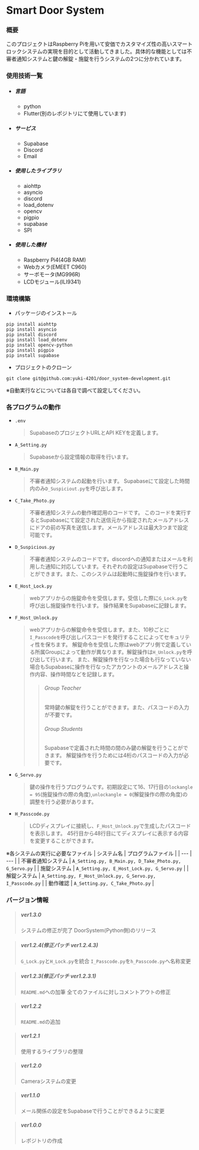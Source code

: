 # Smart Door System


### 概要
このプロジェクトはRaspberry Piを用いて安価でカスタマイズ性の高いスマートロックシステムの実現を目的として活動してきました。具体的な機能としては不審者通知システムと鍵の解錠・施錠を行うシステムの2つに分かれています。


### 使用技術一覧
* ##### 言語
  * python
  * Flutter(別のレポジトリにて使用しています)
* ##### サービス
  * Supabase
  * Discord
  * Email
* ##### 使用したライブラリ
  * aiohttp
  * asyncio
  * discord
  * load_dotenv
  * opencv
  * pigpio
  * supabase
  * SPI
* ##### 使用した機材
  * Raspberry Pi4(4GB RAM)
  * Webカメラ(EMEET C960)
  * サーボモータ(MG996R)
  * LCDモジュール(ILI9341)


### 環境構築
* パッケージのインストール
```
pip install aiohttp
pip install asyncio
pip install discord
pip install load_dotenv
pip install opencv-python
pip install pigpio
pip install supabase
```
* プロジェクトのクローン
```
git clone git@github.com:yuki-4201/door_system-development.git
```
※自動実行などについては各自で調べて設定してください。


### 各プログラムの動作
* ```.env```
  > SupabaseのプロジェクトURLとAPI KEYを定義します。

* ```A_Setting.py```
  > Supabaseから設定情報の取得を行います。

* ```B_Main.py```
  > 不審者通知システムの起動を行います。
  > Supabaseにて設定した時間内のみ```D_Suspiciout.py```を呼び出します。

* ```C_Take_Photo.py```
  > 不審者通知システムの動作確認用のコードです。
  > このコードを実行するとSupabaseにて設定された送信元から指定されたメールアドレスにドアの前の写真を送信します。メールアドレスは最大3つまで設定可能です。

* ```D_Suspicious.py```
  > 不審者通知システムのコードです。discordへの通知またはメールを利用した通知に対応しています。それぞれの設定はSupabaseで行うことができます。また、このシステムは起動時に施錠操作を行います。

* ```E_Host_Lock.py```
  > webアプリからの施錠命令を受信します。受信した際に```G_Lock.py```を呼び出し施錠操作を行います。
  > 操作結果をSupabaseに記録します。

* ```F_Host_Unlock.py```
  > webアプリからの解錠命令を受信します。また、10秒ごとに```I_Passcodeを```呼び出しパスコードを発行することによってセキュリティ性を保ちます。
  > 解錠命令を受信した際はwebアプリ側で定義している所属Groupによって動作が異なります。解錠操作は```H_Unlock.py```を呼び出して行います。
  > また、解錠操作を行なった場合も行なっていない場合もSupabaseに操作を行なったアカウントのメールアドレスと操作内容、操作時間などを記録します。
  >
  >> ###### Group Teacher
  >> 常時鍵の解錠を行うことができます。また、パスコードの入力が不要です。
  >>
  >> ###### Group Students
  >> Supabaseで定義された時間の間のみ鍵の解錠を行うことができます。
  >> 解錠操作を行うためには4桁のパスコードの入力が必要です。

* ```G_Servo.py```
  > 鍵の操作を行うプログラムです。初期設定にて16、17行目の```lockangle = 95```(施錠操作の際の角度),```unlockangle = 0```(解錠操作の際の角度)の調整を行う必要があります。

* ```H_Passcode.py```
  > LCDディスプレイに接続し、```F_Host_Unlock.py```で生成したパスコードを表示します。
  > 45行目から48行目にてディスプレイに表示する内容を変更することができます。

※各システムの実行に必要なファイル
| システム名 | プログラムファイル | 
| --- | --- | 
| 不審者通知システム | ```A_Setting.py, B_Main.py, D_Take_Photo.py, G_Servo.py``` | 
| 施錠システム | ```A_Setting.py, E_Host_Lock.py, G_Servo.py``` | 
| 解錠システム | ```A_Setting.py, F_Host_Unlock.py, G_Servo.py, I_Passcode.py``` | 
| 動作確認 | ```A_Setting.py, C_Take_Photo.py``` | 


### バージョン情報
> ##### ver1.3.0
> システムの修正が完了
> DoorSystem(Python側)のリリース

> ##### ver1.2.4(修正パッチ ver1.2.4.3)
> ```G_Lock.py```と```H_Lock.py```を統合
> ```I_Passcode.py```を```h_Passcode.py```へ名称変更

> ##### ver1.2.3(修正パッチ ver1.2.3.1)
> ```README.md```への加筆
> 全てのファイルに対しコメントアウトの修正

> ##### ver1.2.2
> ```README.md```の追加

> ##### ver1.2.1
> 使用するライブラリの整理

> ##### ver1.2.0
> Cameraシステムの変更

> ##### ver1.1.0
> メール関係の設定をSupabaseで行うことができるように変更

> ##### ver1.0.0
> レポジトリの作成
